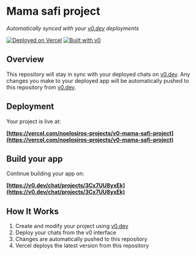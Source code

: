 # Mama safi project

*Automatically synced with your [v0.dev](https://v0.dev) deployments*

[![Deployed on Vercel](https://img.shields.io/badge/Deployed%20on-Vercel-black?style=for-the-badge&logo=vercel)](https://vercel.com/noelosiros-projects/v0-mama-safi-project)
[![Built with v0](https://img.shields.io/badge/Built%20with-v0.dev-black?style=for-the-badge)](https://v0.dev/chat/projects/3Cx7UU8yxEk)

## Overview

This repository will stay in sync with your deployed chats on [v0.dev](https://v0.dev).
Any changes you make to your deployed app will be automatically pushed to this repository from [v0.dev](https://v0.dev).

## Deployment

Your project is live at:

**[https://vercel.com/noelosiros-projects/v0-mama-safi-project](https://vercel.com/noelosiros-projects/v0-mama-safi-project)**

## Build your app

Continue building your app on:

**[https://v0.dev/chat/projects/3Cx7UU8yxEk](https://v0.dev/chat/projects/3Cx7UU8yxEk)**

## How It Works

1. Create and modify your project using [v0.dev](https://v0.dev)
2. Deploy your chats from the v0 interface
3. Changes are automatically pushed to this repository
4. Vercel deploys the latest version from this repository
